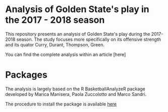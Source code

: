 # Analysis of Golden State's play in the 2017 - 2018 season

This repository presents an analysis of Golden State's play during the 2017-2018 season. The study focuses more specifically
on its offensive strength and its quator Curry, Durant, Thompson, Green.

You can find the complete analysis within an article [here] 

# Packages

The analysis is largely based on the R BasketballAnalyzeR package developed by Marica Manisera, Paola Zuccolotto and Marco Sandri.

The procedure to install the package is available [here](https://bdsports.unibs.it/basketballanalyzer/)
